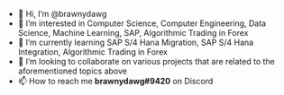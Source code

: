 - 👋 Hi, I’m @brawnydawg
- 👀 I’m interested in Computer Science, Computer Engineering, Data Science, Machine Learning, SAP, Algorithmic Trading in Forex
- 🌱 I’m currently learning SAP S/4 Hana Migration, SAP S/4 Hana Integration, Algorithmic Trading in Forex
- 💞️ I’m looking to collaborate on various projects that are related to the aforementioned topics above
- 📫 How to reach me **brawnydawg#9420** on Discord

<!---
brawnydawg/brawnydawg is a ✨ special ✨ repository because its `README.md` (this file) appears on your GitHub profile.
You can click the Preview link to take a look at your changes.
--->
